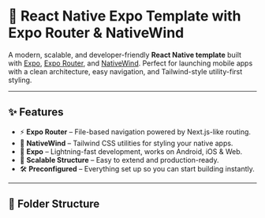 # 🚀 React Native Expo Template with Expo Router & NativeWind

A modern, scalable, and developer-friendly **React Native template** built with [Expo](https://expo.dev/), [Expo Router](https://expo.github.io/router/), and [NativeWind](https://www.nativewind.dev/). Perfect for launching mobile apps with a clean architecture, easy navigation, and Tailwind-style utility-first styling.  

---

## ✨ Features

- ⚡ **Expo Router** – File-based navigation powered by Next.js-like routing.
- 🎨 **NativeWind** – Tailwind CSS utilities for styling your native apps.
- 📱 **Expo** – Lightning-fast development, works on Android, iOS & Web.
- 🧠 **Scalable Structure** – Easy to extend and production-ready.
- 🛠️ **Preconfigured** – Everything set up so you can start building instantly.

---

## 📁 Folder Structure


